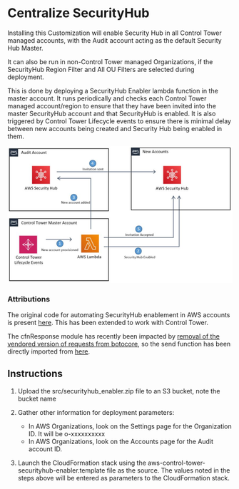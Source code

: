 # Centralize SecurityHub

Installing this Customization will enable Security Hub in all Control Tower managed accounts, with the Audit account acting as the default Security Hub Master.

It can also be run in non-Control Tower managed Organizations, if the SecurityHub Region Filter and All OU Filters are selected during deployment.

This is done by deploying a SecurityHub Enabler lambda function in the master account. It runs periodically and checks each Control Tower managed account/region to ensure that they have been invited into the master SecurityHub account and that SecurityHub is enabled.  It is also triggered by Control Tower Lifecycle events to ensure there is minimal delay between new accounts being created and Security Hub being enabled in them.

![Logical Flow](docs/images/SecurityHub.png)

### Attributions

The original code for automating SecurityHub enablement in AWS accounts is present [here](https://github.com/awslabs/aws-securityhub-multiaccount-scripts). This has been extended to work with Control Tower.

The cfnResponse module has recently been impacted by [removal of the vendored version of requests from botocore](https://aws.amazon.com/blogs/developer/removing-the-vendored-version-of-requests-from-botocore/), so the send function has been directly imported from [here](https://docs.aws.amazon.com/AWSCloudFormation/latest/UserGuide/cfn-lambda-function-code-cfnresponsemodule.html).

## Instructions

1. Upload the src/securityhub_enabler.zip file to an S3 bucket, note the bucket name
1. Gather other information for deployment parameters:

    - In AWS Organizations, look on the Settings page for the Organization ID.  It will be o-xxxxxxxxxx
    - In AWS Organizations, look on the Accounts page for the Audit account ID.

1. Launch the CloudFormation stack using the aws-control-tower-securityhub-enabler.template file as the source.  The values noted in the steps above will be entered as parameters to the CloudFormation stack.  
